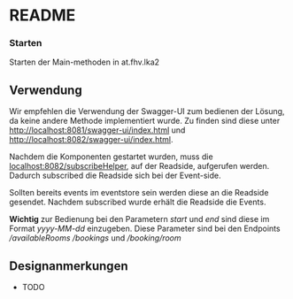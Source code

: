# README

### Starten

Starten der Main-methoden in at.fhv.lka2


## Verwendung
Wir empfehlen die Verwendung der Swagger-UI zum bedienen der Lösung, da keine andere Methode implementiert wurde.
Zu finden sind diese unter [http://localhost:8081/swagger-ui/index.html](http://localhost:8081/swagger-ui/index.html)
und [http://localhost:8082/swagger-ui/index.html](http://localhost:8082/swagger-ui/index.html).

Nachdem die Komponenten gestartet wurden, muss die [localhost:8082/subscribeHelper]("http://localhost:8082/subscribeHelper"), auf der Readside, aufgerufen werden.
Dadurch subscribed die Readside sich bei der Event-side.

Sollten bereits events im eventstore sein werden diese an die Readside gesendet.
Nachdem subscribed wurde erhält die Readside die Events. 

**Wichtig** zur Bedienung bei den Parametern *start* und *end* sind diese im Format
*yyyy-MM-dd* einzugeben. Diese Parameter sind bei den Endpoints *<readside>/availableRooms* *<readside>/bookings* und
*<write-side>/booking/room*

## Designanmerkungen
- TODO
